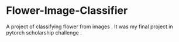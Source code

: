 # Flower-Image-Classifier
A project of classifying flower from images . 
It was my final project in pytorch scholarship challenge
.
